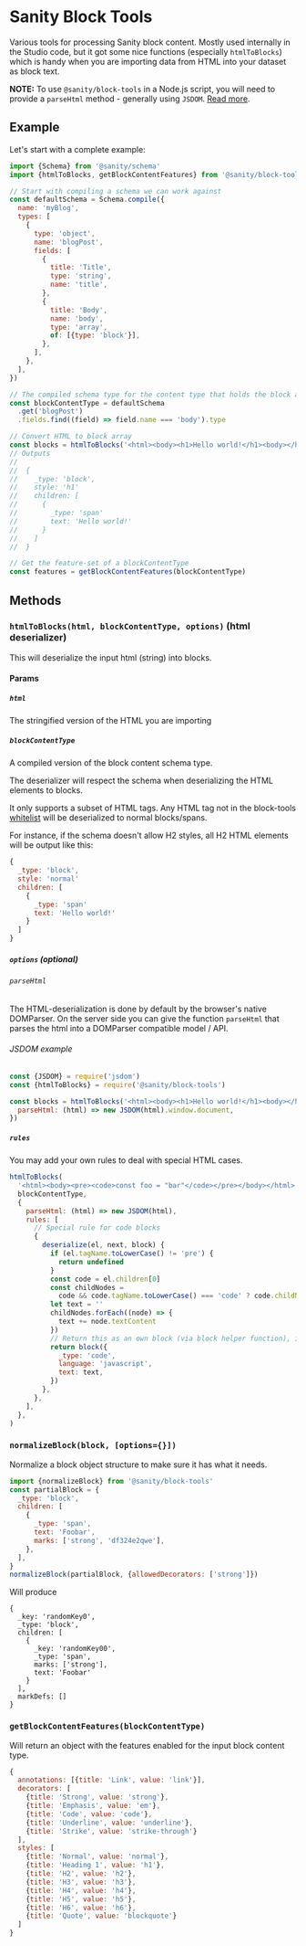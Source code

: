 # Sanity Block Tools

Various tools for processing Sanity block content. Mostly used internally in the Studio code, but it got some nice functions (especially `htmlToBlocks`) which is handy when you are importing data from HTML into your dataset as block text.

**NOTE:** To use `@sanity/block-tools` in a Node.js script, you will need to provide a `parseHtml` method - generally using `JSDOM`. [Read more](#jsdom-example).

## Example

Let's start with a complete example:

```js
import {Schema} from '@sanity/schema'
import {htmlToBlocks, getBlockContentFeatures} from '@sanity/block-tools'

// Start with compiling a schema we can work against
const defaultSchema = Schema.compile({
  name: 'myBlog',
  types: [
    {
      type: 'object',
      name: 'blogPost',
      fields: [
        {
          title: 'Title',
          type: 'string',
          name: 'title',
        },
        {
          title: 'Body',
          name: 'body',
          type: 'array',
          of: [{type: 'block'}],
        },
      ],
    },
  ],
})

// The compiled schema type for the content type that holds the block array
const blockContentType = defaultSchema
  .get('blogPost')
  .fields.find((field) => field.name === 'body').type

// Convert HTML to block array
const blocks = htmlToBlocks('<html><body><h1>Hello world!</h1><body></html>', blockContentType)
// Outputs
//
//  {
//    _type: 'block',
//    style: 'h1'
//    children: [
//      {
//        _type: 'span'
//        text: 'Hello world!'
//      }
//    ]
//  }

// Get the feature-set of a blockContentType
const features = getBlockContentFeatures(blockContentType)
```

## Methods

### `htmlToBlocks(html, blockContentType, options)` (html deserializer)

This will deserialize the input html (string) into blocks.

#### Params

##### `html`

The stringified version of the HTML you are importing

##### `blockContentType`

A compiled version of the block content schema type.

The deserializer will respect the schema when deserializing the HTML elements to blocks.

It only supports a subset of HTML tags. Any HTML tag not in the block-tools [whitelist](https://github.com/sanity-io/sanity/blob/243b4a5686a1293a8a977574a5cabc768ec01725/packages/%40sanity/block-tools/src/constants.ts#L24-L78) will be deserialized to normal blocks/spans.

For instance, if the schema doesn't allow H2 styles, all H2 HTML elements will be output like this:

```js
{
  _type: 'block',
  style: 'normal'
  children: [
    {
      _type: 'span'
      text: 'Hello world!'
    }
  ]
}
```

##### `options` (optional)

###### `parseHtml`

The HTML-deserialization is done by default by the browser's native DOMParser.
On the server side you can give the function `parseHtml`
that parses the html into a DOMParser compatible model / API.

###### JSDOM example

```js
const {JSDOM} = require('jsdom')
const {htmlToBlocks} = require('@sanity/block-tools')

const blocks = htmlToBlocks('<html><body><h1>Hello world!</h1><body></html>', blockContentType, {
  parseHtml: (html) => new JSDOM(html).window.document,
})
```

##### `rules`

You may add your own rules to deal with special HTML cases.

```js
htmlToBlocks(
  '<html><body><pre><code>const foo = "bar"</code></pre></body></html>',
  blockContentType,
  {
    parseHtml: (html) => new JSDOM(html),
    rules: [
      // Special rule for code blocks
      {
        deserialize(el, next, block) {
          if (el.tagName.toLowerCase() != 'pre') {
            return undefined
          }
          const code = el.children[0]
          const childNodes =
            code && code.tagName.toLowerCase() === 'code' ? code.childNodes : el.childNodes
          let text = ''
          childNodes.forEach((node) => {
            text += node.textContent
          })
          // Return this as an own block (via block helper function), instead of appending it to a default block's children
          return block({
            _type: 'code',
            language: 'javascript',
            text: text,
          })
        },
      },
    ],
  },
)
```

### `normalizeBlock(block, [options={}])`

Normalize a block object structure to make sure it has what it needs.

```js
import {normalizeBlock} from '@sanity/block-tools'
const partialBlock = {
  _type: 'block',
  children: [
    {
      _type: 'span',
      text: 'Foobar',
      marks: ['strong', 'df324e2qwe'],
    },
  ],
}
normalizeBlock(partialBlock, {allowedDecorators: ['strong']})
```

Will produce

```
{
  _key: 'randomKey0',
  _type: 'block',
  children: [
    {
      _key: 'randomKey00',
      _type: 'span',
      marks: ['strong'],
      text: 'Foobar'
    }
  ],
  markDefs: []
}
```

### `getBlockContentFeatures(blockContentType)`

Will return an object with the features enabled for the input block content type.

```js
{
  annotations: [{title: 'Link', value: 'link'}],
  decorators: [
    {title: 'Strong', value: 'strong'},
    {title: 'Emphasis', value: 'em'},
    {title: 'Code', value: 'code'},
    {title: 'Underline', value: 'underline'},
    {title: 'Strike', value: 'strike-through'}
  ],
  styles: [
    {title: 'Normal', value: 'normal'},
    {title: 'Heading 1', value: 'h1'},
    {title: 'H2', value: 'h2'},
    {title: 'H3', value: 'h3'},
    {title: 'H4', value: 'h4'},
    {title: 'H5', value: 'h5'},
    {title: 'H6', value: 'h6'},
    {title: 'Quote', value: 'blockquote'}
  ]
}
```
